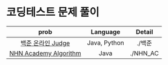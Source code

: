 # 코딩테스트 문제 풀이

|                        prob                        |   Language   |  Detail  |
| :------------------------------------------------: | :----------: | :------: |
|   [백준 온라인 Judge](https://www.acmicpc.net/)    | Java, Python |  ./백준  |
| [NHN Academy Algorithm](https://nhn.chosun.ac.kr/) |     Java     | ./NHN_AC |
